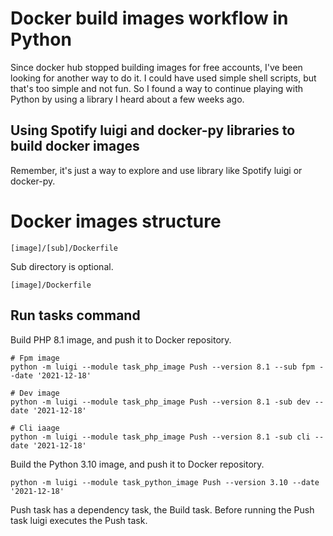 # Docker build images workflow in Python

Since docker hub stopped building images for free accounts, I've been looking for another way to do it.
I could have used simple shell scripts, but that's too simple and not fun. 
So I found a way to continue playing with Python by using a library I heard about a few weeks ago.

## Using Spotify luigi and docker-py libraries to build docker images

Remember, it's just a way to explore and use library like Spotify luigi or docker-py.

# Docker images structure

    [image]/[sub]/Dockerfile

Sub directory is optional.

    [image]/Dockerfile


## Run tasks command

Build PHP 8.1 image, and push it to Docker repository.
    
    # Fpm image
    python -m luigi --module task_php_image Push --version 8.1 --sub fpm --date '2021-12-18'

    # Dev image
    python -m luigi --module task_php_image Push --version 8.1 -sub dev --date '2021-12-18'

    # Cli iaage
    python -m luigi --module task_php_image Push --version 8.1 -sub cli --date '2021-12-18'


Build the Python 3.10 image, and push it to Docker repository.

    python -m luigi --module task_python_image Push --version 3.10 --date '2021-12-18'

Push task has a dependency task, the Build task. Before running the Push task luigi executes the Push task.
